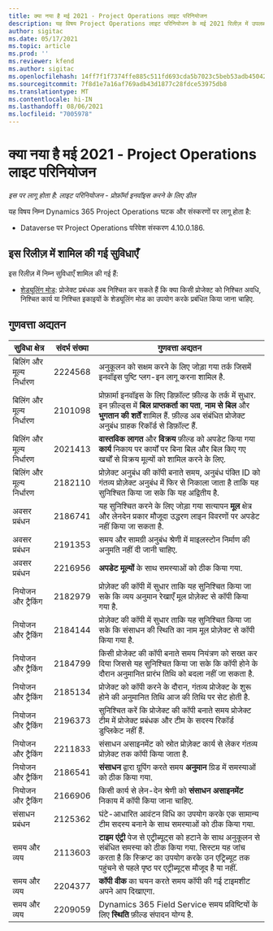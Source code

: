 ```yaml
---
title: क्या नया है मई 2021 - Project Operations लाइट परिनियोजन
description: यह विषय Project Operations लाइट परिनियोजन के मई 2021 रिलीज़ में उपलब्ध गुणवत्ता अपडेट के बारे में जानकारी प्रदान करता है.
author: sigitac
ms.date: 05/17/2021
ms.topic: article
ms.prod: ''
ms.reviewer: kfend
ms.author: sigitac
ms.openlocfilehash: 14ff7f1f7374ffe885c511fd693cda5b7023c5beb53adb45042ddda1e932c93d
ms.sourcegitcommit: 7f8d1e7a16af769adb43d1877c28fdce53975db8
ms.translationtype: MT
ms.contentlocale: hi-IN
ms.lasthandoff: 08/06/2021
ms.locfileid: "7005978"
---
```

# <a name="whats-new-may-2021---project-operations-lite-deployment"></a>क्या नया है मई 2021 - Project Operations लाइट परिनियोजन

_इस पर लागू होता है: लाइट परिनियोजन - प्रोफ़ॉर्मा इनवॉइस करने के लिए डील_

यह विषय निम्न Dynamics 365 Project Operations घटक और संस्करणों पर लागू होता है:

   - Dataverse पर Project Operations परिवेश संस्करण 4.10.0.186.

## <a name="features-included-in-this-release"></a>इस रिलीज़ में शामिल की गई सुविधाएँ

इस रिलीज़ में निम्न सुविधाएँ शामिल की गई हैं:

- [शेड्यूलिंग मोड](../../project-management/scheduling-modes.md): प्रोजेक्ट प्रबंधक अब निश्चित कर सकते हैं कि क्या किसी प्रोजेक्ट को निश्चित अवधि, निश्चित कार्य या निश्चित इकाइयों के शेड्यूलिंग मोड का उपयोग करके प्रबंधित किया जाना चाहिए.

## <a name="quality-updates"></a>गुणवत्ता अद्यतन

| **सुविधा क्षेत्र** | **संदर्भ संख्या** | **गुणवत्ता अद्यतन** |
| --- | --- | --- |
| बिलिंग और मूल्य निर्धारण | 2224568 | अनुकूलन को सक्षम करने के लिए जोड़ा गया तर्क जिसमें इनवॉइस पुष्टि प्लग-इन लागू करना शामिल है. |
| बिलिंग और मूल्य निर्धारण | 2101098 | प्रोफ़ार्मा इनवॉइस के लिए डिफ़ॉल्ट फ़ील्ड के तर्क में सुधार. इन फ़ील्ड्स में **बिल प्राप्तकर्ता का पता**, **नाम से बिल** और **भुगतान की शर्तें** शामिल हैं. फ़ील्ड अब संबंधित प्रोजेक्ट अनुबंध ग्राहक रिकॉर्ड से डिफ़ॉल्ट हैं. |
| बिलिंग और मूल्य निर्धारण | 2021413 | **वास्तविक लागत** और **विक्रय** फ़ील्ड को अपडेट किया गया **कार्य** निकाय पर कार्यों पर बिना बिल और बिल किए गए खर्चों से विक्रय मूल्यों को शामिल करने के लिए. |
| बिलिंग और मूल्य निर्धारण | 2182110 | प्रोज़ेक्ट अनुबंध की कॉपी बनाते समय, अनुबंध पंक्ति ID को गंतव्य प्रोज़ेक्ट अनुबंध में फिर से निकाला जाता है ताकि यह सुनिश्चित किया जा सके कि यह अद्वितीय है. |
| अवसर प्रबंधन | 2186741 | यह सुनिश्चित करने के लिए जोड़ा गया सत्यापन **मूल** क्षेत्र और लेनदेन प्रकार मौजूदा उद्धरण लाइन विवरणों पर अपडेट नहीं किया जा सकता है. |
| अवसर प्रबंधन | 2191353 | समय और सामग्री अनुबंध श्रेणी में माइलस्टोन निर्माण की अनुमति नहीं दी जानी चाहिए. |
| अवसर प्रबंधन | 2216956 | **अपडेट मूल्यों** के साथ समस्याओं को ठीक किया गया. |
| नियोजन और ट्रैकिंग | 2182979 | प्रोज़ेक्ट की कॉपी में सुधार ताकि यह सुनिश्चित किया जा सके कि व्यय अनुमान रेखाएँ मूल प्रोज़ेक्ट से कॉपी किया गया है. |
| नियोजन और ट्रैकिंग | 2184144 | प्रोज़ेक्ट की कॉपी में सुधार ताकि यह सुनिश्चित किया जा सके कि संसाधन की स्थिति का नाम मूल प्रोज़ेक्ट से कॉपी किया गया है. |
| नियोजन और ट्रैकिंग | 2184799 | किसी प्रोजेक्ट की कॉपी बनाते समय नियंत्रण को सख्त कर दिया जिससे यह सुनिश्चित किया जा सके कि कॉपी होने के दौरान अनुमानित प्रारंभ तिथि को बदला नहीं जा सकता है. |
| नियोजन और ट्रैकिंग | 2185134 | प्रोजेक्ट को कॉपी करने के दौरान, गंतव्य प्रोजेक्ट के शुरू होने की अनुमानित तिथि आज की तिथि पर सेट होती है. |
| नियोजन और ट्रैकिंग | 2196373 | सुनिश्चित करें कि प्रोजेक्ट की कॉपी बनाते समय प्रोजेक्ट टीम में प्रोजेक्ट प्रबंधक और टीम के सदस्य रिकॉर्ड डुप्लिकेट नहीं हैं. |
| नियोजन और ट्रैकिंग | 2211833 | संसाधन असाइनमेंट को स्रोत प्रोज़ेक्ट कार्य से लेकर गंतव्य प्रोज़ेक्ट तक कॉपी किया जाता है. |
| नियोजन और ट्रैकिंग | 2186541 | **संसाधन** द्वारा ग्रूपिंग करते समय **अनुमान** ग्रिड में समस्याओं को ठीक किया गया. |
| नियोजन और ट्रैकिंग | 2166906 | किसी कार्य से लेन-देन श्रेणी को **संसाधन असाइनमेंट** निकाय में कॉपी किया जाना चाहिए. |
| संसाधन प्रबंधन | 2125362 | घंटे-आधारित आवंटन विधि का उपयोग करके एक सामान्य टीम सदस्य बनाने के साथ समस्याओं को ठीक किया गया. |
| समय और व्यय | 2113603 | **टाइम एंट्री** पेज से एट्रीब्यूट्स को हटाने के साथ अनुकूलन से संबंधित समस्या को ठीक किया गया. सिस्टम यह जांच करता है कि स्क्रिप्ट का उपयोग करके उन एट्रिब्यूट तक पहुंचने से पहले पृष्ठ पर एट्रीब्यूट्स मौजूद है या नहीं. |
| समय और व्यय | 2204377 | **कॉपी वीक** का चयन करते समय कॉपी की गई टाइमशीट अपने आप दिखाएगा. |
| समय और व्यय | 2209059 | Dynamics 365 Field Service समय प्रविष्टियों के लिए **स्थिति** फ़ील्ड संपादन योग्य है. |
